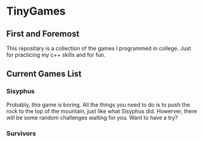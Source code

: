# TinyGames
## First and Foremost
This repositary is a collection of the games I programmed in college.
Just for practicing my c++ skills and for fun.
## Current Games List
### Sisyphus
Probably, this game is boring. All the things you need to do is to push the rock to the top of the mountain, just like what Sisyphus did.
Howerver, there will be some random challenges waiting for you. Want to have a try?
### Survivors

